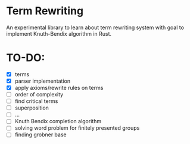 # Term Rewriting 
 
An experimental library to learn about term rewriting system with goal to implement Knuth-Bendix algorithm in Rust. 

# TO-DO: 

- [x] terms 
- [x] parser implementation
- [x] apply axioms/rewrite rules on terms 
- [ ] order of complexity 
- [ ] find critical terms 
- [ ] superposition 
- [ ] ... 
- [ ] Knuth Bendix completion algorithm 
- [ ] solving word problem for finitely presented groups 
- [ ] finding grobner base 
